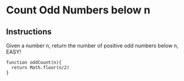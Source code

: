 # Count Odd Numbers below n

## Instructions

Given a number n, return the number of positive odd numbers below n, EASY!

```
function oddCount(n){
  return Math.floor(n/2)
}
```
